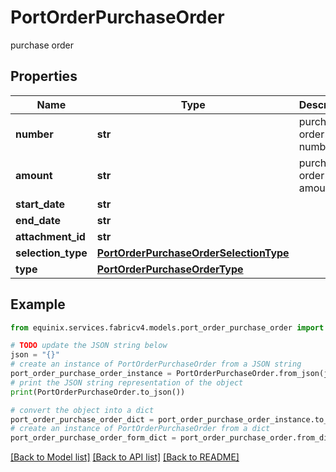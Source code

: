 # PortOrderPurchaseOrder

purchase order

## Properties

Name | Type | Description | Notes
------------ | ------------- | ------------- | -------------
**number** | **str** | purchase order number | [optional] 
**amount** | **str** | purchase order amount | [optional] 
**start_date** | **str** |  | [optional] 
**end_date** | **str** |  | [optional] 
**attachment_id** | **str** |  | [optional] 
**selection_type** | [**PortOrderPurchaseOrderSelectionType**](PortOrderPurchaseOrderSelectionType.md) |  | [optional] 
**type** | [**PortOrderPurchaseOrderType**](PortOrderPurchaseOrderType.md) |  | [optional] 

## Example

```python
from equinix.services.fabricv4.models.port_order_purchase_order import PortOrderPurchaseOrder

# TODO update the JSON string below
json = "{}"
# create an instance of PortOrderPurchaseOrder from a JSON string
port_order_purchase_order_instance = PortOrderPurchaseOrder.from_json(json)
# print the JSON string representation of the object
print(PortOrderPurchaseOrder.to_json())

# convert the object into a dict
port_order_purchase_order_dict = port_order_purchase_order_instance.to_dict()
# create an instance of PortOrderPurchaseOrder from a dict
port_order_purchase_order_form_dict = port_order_purchase_order.from_dict(port_order_purchase_order_dict)
```
[[Back to Model list]](../README.md#documentation-for-models) [[Back to API list]](../README.md#documentation-for-api-endpoints) [[Back to README]](../README.md)


